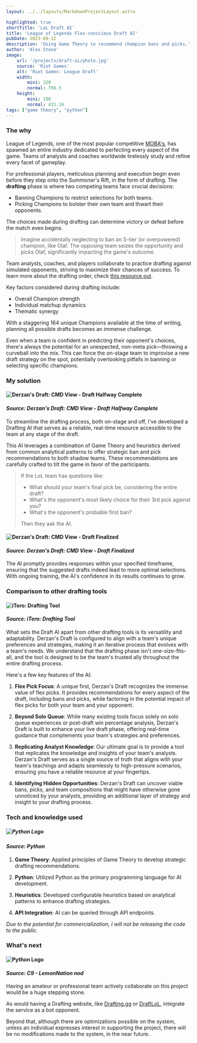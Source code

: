 ```yaml
---
layout: ../../layouts/MarkdownProjectLayout.astro

highlighted: true
shortTitle: 'LoL Draft AI'
title: 'League of Legends Flex-conscious Draft AI'
pubDate: 2023-09-12
description: 'Using Game Theory to recommend champion bans and picks.'
author: 'Alex Stone'
image:
    url: '/projects/draft-ai/photo.jpg'
    source: 'Riot Games'
    alt: 'Riot Games: League Draft'
    width:
        mini: 320
        normal: 766.5
    height:
        mini: 180
        normal: 431.16
tags: ["game theory", "python"]
---
```


### The why

League of Legends, one of the most popular competitive [MOBA's](https://en.wikipedia.org/wiki/Multiplayer_online_battle_arena), has spawned an entire industry dedicated to perfecting every aspect of the game. Teams of analysts and coaches worldwide tirelessly study and refine every facet of gameplay.

For professional players, meticulous planning and execution begin even before they step onto the Summoner's Rift, in the form of drafting. 
The **drafting** phase is where two competing teams face crucial decisions:

* Banning Champions to restrict selections for both teams.
* Picking Champions to bolster their own team and thwart their opponents.

The choices made during drafting can determine victory or defeat before the match even begins.

> Imagine accidentally neglecting to ban an S-tier (or overpowered) champion, like Olaf. The opposing team seizes the opportunity and picks Olaf, significantly impacting the game's outcome.

Team analysts, coaches, and players collaborate to practice drafting against simulated opponents, striving to maximize their chances of success. To learn more about the drafting order, check [this resource out](https://mobalytics.gg/blog/picks-bans-guide/).

Key factors considered during drafting include:

* Overall Champion strength
* Individual matchup dynamics
* Thematic synergy

With a staggering 164 unique Champions available at the time of writing, planning all possible drafts becomes an immense challenge.

Even when a team is confident in predicting their opponent's choices, there's always the potential for an unexpected, non-meta pick—throwing a curveball into the mix. This can force the on-stage team to improvise a new draft strategy on the spot, potentially overlooking pitfalls in banning or selecting specific champions.

### My solution

#### ![Derzan's Draft: CMD View - Draft Halfway Complete](/projects/draft-ai/draft_incomplete.PNG)

#### *Source: Derzan's Draft: CMD View - Draft Halfway Complete*

To streamline the drafting process, both on-stage and off, I've developed a Drafting AI that serves as a reliable, real-time resource accessible to the team at any stage of the draft.

This AI leverages a combination of Game Theory and heuristics derived from common analytical patterns to offer strategic ban and pick recommendations to both shadow teams. These recommendations are carefully crafted to tilt the game in favor of the participants.

> If the LoL team has questions like:
> * What should your team's final pick be, considering the entire draft? 
> * What's the opponent's most likely choice for their 3rd pick against you? 
> * What's the opponent's probable first ban? 
> 
> Then they ask the AI.

#### ![Derzan's Draft: CMD View - Draft Finalized](/projects/draft-ai/draft_complete.PNG)

#### *Source: Derzan's Draft: CMD View - Draft Finalized*


The AI promptly provides responses within your specified timeframe, ensuring that the suggested drafts indeed lead to more optimal selections. With ongoing training, the AI's confidence in its results continues to grow.


<!-- ### Derzan's Draft example

To easily express the understanding of what the AI is trying to solve, I've invented a simplier "game" of draft, called **Derzan's Draft**.

In this game, there are only 2 roles to consider for each team (bot, support).

There are 10 champions in the game, each with their own strength.

Each champion counters 1 other, and is countered by 1 other.

A champion can possibly fill either one or both available roles.

There are 3 themes: Poke, Engage, Disengage

These roles have a rock-paper-scissors relationship where: Poke beats Disengage which beats Engage which beats Poke -->


### Comparison to other drafting tools

#### ![iTero: Drafting Tool](/projects/draft-ai/itero_draft.png)

#### *Source: iTero: Drafting Tool*

What sets the Draft AI apart from other drafting tools is its versatility and adaptability. Derzan's Draft is configured to align with a team's unique preferences and strategies, making it an iterative process that evolves with a team's needs. We understand that the drafting phase isn't one-size-fits-all, and the tool is designed to be the team's trusted ally throughout the entire drafting process.

Here's a few key features of the AI:

1. **Flex Pick Focus**: A unique first, Derzan's Draft recognizes the immense value of flex picks. It provides recommendations for every aspect of the draft, including bans and picks, while factoring in the potential impact of flex picks for both your team and your opponent.

2. **Beyond Solo Queue**: While many existing tools focus solely on solo queue experiences or post-draft win percentage analysis, Derzan's Draft is built to enhance your live draft phase, offering real-time guidance that complements your team's strategies and preferences.

3. **Replicating Analyst Knowledge**: Our ultimate goal is to provide a tool that replicates the knowledge and insights of your team's analysts. Derzan's Draft serves as a single source of truth that aligns with your team's teachings and adapts seamlessly to high-pressure scenarios, ensuring you have a reliable resource at your fingertips.

4. **Identifying Hidden Opportunities**: Derzan's Draft can uncover viable bans, picks, and team compositions that might have otherwise gone unnoticed by your analysts, providing an additional layer of strategy and insight to your drafting process.



### Tech and knowledge used

##### ![Python Logo](/projects/draft-ai/Python.svg)

#### *Source: Python*


1. **Game Theory**: Applied principles of Game Theory to develop strategic drafting recommendations.

2. **Python**: Utilized Python as the primary programming language for AI development.

3. **Heuristics**: Developed configurable heuristics based on analytical patterns to enhance drafting strategies.

4. **API Integration**: AI can be queried through API endpoints.

*Due to the potential for commercialization, I will not be releasing the code to the public.*

### What's next

#### ![Python Logo](/projects/draft-ai/lemon_nod.gif)

#### *Source: C9 - LemonNation nod*



Having an amateur or professional team actively collaborate on this project would be a huge stepping stone. 

As would having a Drafting website, like [Drafting.gg](https://drafting.gg/) or [DraftLoL](https://draftlol.dawe.gg/), integrate the service as a bot opponent.

Beyond that, although there are optimizations possible on the system, unless an individual expresses interest in supporting the project, there will be no modifications made to the system, in the near future.